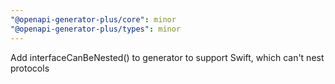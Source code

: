 ```yaml
---
"@openapi-generator-plus/core": minor
"@openapi-generator-plus/types": minor
---
```


Add interfaceCanBeNested() to generator to support Swift, which can't nest protocols
